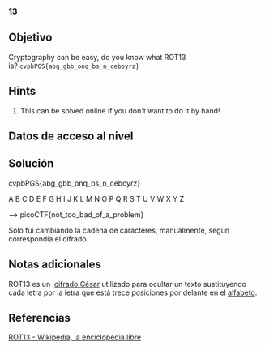 ### 13
## Objetivo
Cryptography can be easy, do you know what ROT13 is? `cvpbPGS{abg_gbb_onq_bs_n_ceboyrz}`
## Hints
1. This can be solved online if you don't want to do it by hand!
## Datos de acceso al nivel
## Solución
cvpbPGS{abg_gbb_onq_bs_n_ceboyrz}

A  B C D E  F G H  I  J  K L M
N O P Q R S  T U V W X Y Z

--> picoCTF{not_too_bad_of_a_problem}

Solo fui cambiando la cadena de caracteres, manualmente,  según correspondía el cifrado.
## Notas adicionales
ROT13 es un  [cifrado César](https://es.wikipedia.org/wiki/Cifrado_C%C3%A9sar "Cifrado César") utilizado para ocultar un texto sustituyendo cada letra por la letra que está trece posiciones por delante en el [alfabeto](https://es.wikipedia.org/wiki/Alfabeto "Alfabeto").
## Referencias
[ROT13 - Wikipedia, la enciclopedia libre](https://es.wikipedia.org/wiki/ROT13)